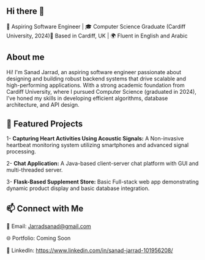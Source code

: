 ## Hi there 👋
🚀 Aspiring Software Engineer | 🎓 Computer Science Graduate (Cardiff University, 2024)📍 Based in Cardiff, UK | 🌍 Fluent in English and Arabic

## About me 
Hi! I'm Sanad Jarrad, an aspiring software engineer passionate about designing and building robust backend systems that drive scalable and high-performing applications. With a strong academic foundation from Cardiff University, where I pursued Computer Science (graduated in 2024), I’ve honed my skills in developing efficient algorithms, database architecture, and API design. 

## 🌟 Featured Projects

1- **Capturing Heart Activities Using Acoustic Signals:** A Non-invasive heartbeat monitoring system utilizing smartphones and advanced signal processing.

2- **Chat Application:** A Java-based client-server chat platform with GUI and multi-threaded server.

3- **Flask-Based Supplement Store:** Basic Full-stack web app demonstrating dynamic product display and basic database integration.

## 📫 Connect with Me

📧 Email: Jarradsanad@gmail.com 

🌐 Portfolio: Coming Soon

💼 LinkedIn: https://www.linkedin.com/in/sanad-jarrad-101956208/

<!--
**Sanadjarrad/Sanadjarrad** is a ✨ _special_ ✨ repository because its `README.md` (this file) appears on your GitHub profile.

Here are some ideas to get you started:

- 🔭 I’m currently working on ...
- 🌱 I’m currently learning ...
- 👯 I’m looking to collaborate on ...
- 🤔 I’m looking for help with ...
- 💬 Ask me about ...
- 📫 How to reach me: ...
- 😄 Pronouns: ...
- ⚡ Fun fact: ...
-->
